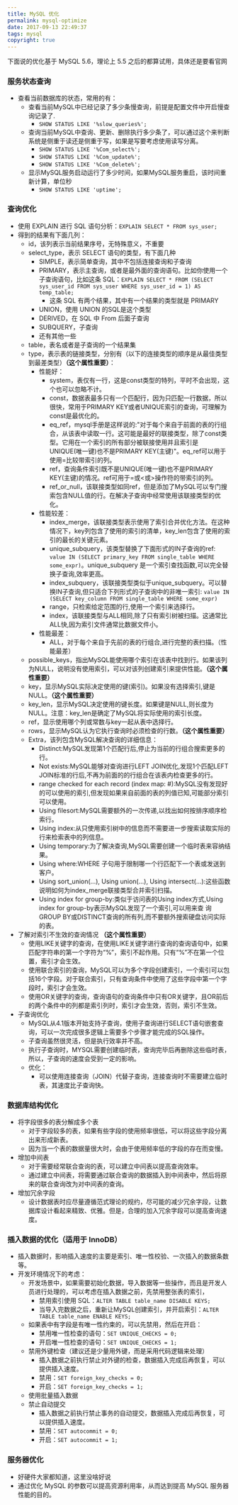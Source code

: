 ```yaml
---
title: MySQL 优化
permalink: mysql-optimize
date: 2017-09-13 22:49:37
tags: mysql
copyright: true
---
```


下面说的优化基于 MySQL 5.6，理论上 5.5 之后的都算试用，具体还是要看官网
<!-- more -->
### 服务状态查询
- 查看当前数据库的状态，常用的有：
	- 查看当前MySQL中已经记录了多少条慢查询，前提是配置文件中开启慢查询记录了.
		- `SHOW STATUS LIKE '%slow_queries%';`
	- 查询当前MySQL中查询、更新、删除执行多少条了，可以通过这个来判断系统是侧重于读还是侧重于写，如果是写要考虑使用读写分离。
		- `SHOW STATUS LIKE '%Com_select%';`
		- `SHOW STATUS LIKE '%Com_update%';`
		- `SHOW STATUS LIKE '%Com_delete%';`
	- 显示MySQL服务启动运行了多少时间，如果MySQL服务重启，该时间重新计算，单位秒
		- `SHOW STATUS LIKE 'uptime';`

### 查询优化

- 使用 EXPLAIN 进行 SQL 语句分析：`EXPLAIN SELECT * FROM sys_user;`
- 得到的结果有下面几列：
	- id，该列表示当前结果序号，无特殊意义，不重要
	- select_type，表示 SELECT 语句的类型，有下面几种
		- SIMPLE，表示简单查询，其中不包括连接查询和子查询
		- PRIMARY，表示主查询，或者是最外面的查询语句。比如你使用一个子查询语句，比如这条 SQL：`EXPLAIN SELECT * FROM (SELECT sys_user_id FROM sys_user WHERE sys_user_id = 1) AS temp_table;`
			- 这条 SQL 有两个结果，其中有一个结果的类型就是 PRIMARY
		- UNION，使用 UNION 的SQL是这个类型
		- DERIVED，在 SQL 中 From 后面子查询
		- SUBQUERY，子查询
		- 还有其他一些
	- table，表名或者是子查询的一个结果集
	- type，表示表的链接类型，分别有（以下的连接类型的顺序是从最佳类型到最差类型）**（这个属性重要）**：
		- 性能好：
			- system，表仅有一行，这是const类型的特列，平时不会出现，这个也可以忽略不计。
			- const，数据表最多只有一个匹配行，因为只匹配一行数据，所以很快，常用于PRIMARY KEY或者UNIQUE索引的查询，可理解为const是最优化的。
			- eq_ref，mysql手册是这样说的:"对于每个来自于前面的表的行组合，从该表中读取一行。这可能是最好的联接类型，除了const类型。它用在一个索引的所有部分被联接使用并且索引是UNIQUE(唯一键)也不是PRIMARY KEY(主键)"。eq_ref可以用于使用=比较带索引的列。
			- ref，查询条件索引既不是UNIQUE(唯一键)也不是PRIMARY KEY(主键)的情况。ref可用于=或<或>操作符的带索引的列。
			- ref_or_null，该联接类型如同ref，但是添加了MySQL可以专门搜索包含NULL值的行。在解决子查询中经常使用该联接类型的优化。
		- 性能较差：
			- index_merge，该联接类型表示使用了索引合并优化方法。在这种情况下，key列包含了使用的索引的清单，key_len包含了使用的索引的最长的关键元素。
			- unique_subquery，该类型替换了下面形式的IN子查询的ref: `value IN (SELECT primary_key FROM single_table WHERE some_expr)`。unique_subquery 是一个索引查找函数,可以完全替换子查询,效率更高。
			- index_subquery，该联接类型类似于unique_subquery。可以替换IN子查询,但只适合下列形式的子查询中的非唯一索引: `value IN (SELECT key_column FROM single_table WHERE some_expr)`
			- range，只检索给定范围的行,使用一个索引来选择行。
			- index，该联接类型与ALL相同,除了只有索引树被扫描。这通常比ALL快,因为索引文件通常比数据文件小。
		- 性能最差：
			- ALL，对于每个来自于先前的表的行组合,进行完整的表扫描。（性能最差）
	- possible_keys，指出MySQL能使用哪个索引在该表中找到行。如果该列为NULL，说明没有使用索引，可以对该列创建索引来提供性能。**（这个属性重要）**
	- key，显示MySQL实际决定使用的键(索引)。如果没有选择索引,键是NULL。**（这个属性重要）**
	- key_len，显示MySQL决定使用的键长度。如果键是NULL,则长度为NULL。注意：key_len是确定了MySQL将实际使用的索引长度。
	- ref，显示使用哪个列或常数与key一起从表中选择行。
	- rows，显示MySQL认为它执行查询时必须检查的行数。**（这个属性重要）**
	- Extra，该列包含MySQL解决查询的详细信息：
		- Distinct:MySQL发现第1个匹配行后,停止为当前的行组合搜索更多的行。
		- Not exists:MySQL能够对查询进行LEFT JOIN优化,发现1个匹配LEFT JOIN标准的行后,不再为前面的的行组合在该表内检查更多的行。
		- range checked for each record (index map: #):MySQL没有发现好的可以使用的索引,但发现如果来自前面的表的列值已知,可能部分索引可以使用。
		- Using filesort:MySQL需要额外的一次传递,以找出如何按排序顺序检索行。
		- Using index:从只使用索引树中的信息而不需要进一步搜索读取实际的行来检索表中的列信息。
		- Using temporary:为了解决查询,MySQL需要创建一个临时表来容纳结果。
		- Using where:WHERE 子句用于限制哪一个行匹配下一个表或发送到客户。
		- Using sort_union(...), Using union(...), Using intersect(...):这些函数说明如何为index_merge联接类型合并索引扫描。
		- Using index for group-by:类似于访问表的Using index方式,Using index for group-by表示MySQL发现了一个索引,可以用来查 询GROUP BY或DISTINCT查询的所有列,而不要额外搜索硬盘访问实际的表。
- 了解对索引不生效的查询情况 **（这个属性重要）**
	- 使用LIKE关键字的查询，在使用LIKE关键字进行查询的查询语句中，如果匹配字符串的第一个字符为“%”，索引不起作用。只有“%”不在第一个位置，索引才会生效。
	- 使用联合索引的查询，MySQL可以为多个字段创建索引，一个索引可以包括16个字段。对于联合索引，只有查询条件中使用了这些字段中第一个字段时，索引才会生效。
	- 使用OR关键字的查询，查询语句的查询条件中只有OR关键字，且OR前后的两个条件中的列都是索引列时，索引才会生效，否则，索引不生效。
- 子查询优化
	- MySQL从4.1版本开始支持子查询，使用子查询进行SELECT语句嵌套查询，可以一次完成很多逻辑上需要多个步骤才能完成的SQL操作。
	- 子查询虽然很灵活，但是执行效率并不高。
	- 执行子查询时，MYSQL需要创建临时表，查询完毕后再删除这些临时表，所以，子查询的速度会受到一定的影响。
	- 优化：
		- 可以使用连接查询（JOIN）代替子查询，连接查询时不需要建立临时表，其速度比子查询快。

### 数据库结构优化

- 将字段很多的表分解成多个表
	- 对于字段较多的表，如果有些字段的使用频率很低，可以将这些字段分离出来形成新表。
	- 因为当一个表的数据量很大时，会由于使用频率低的字段的存在而变慢。
- 增加中间表
	- 对于需要经常联合查询的表，可以建立中间表以提高查询效率。
	- 通过建立中间表，将需要通过联合查询的数据插入到中间表中，然后将原来的联合查询改为对中间表的查询。
- 增加冗余字段
	- 设计数据表时应尽量遵循范式理论的规约，尽可能的减少冗余字段，让数据库设计看起来精致、优雅。但是，合理的加入冗余字段可以提高查询速度。

### 插入数据的优化（适用于 InnoDB）

- 插入数据时，影响插入速度的主要是索引、唯一性校验、一次插入的数据条数等。
- 开发环境情况下的考虑：
	- 开发场景中，如果需要初始化数据，导入数据等一些操作，而且是开发人员进行处理的，可以考虑在插入数据之前，先禁用整张表的索引，
		- 禁用索引使用 SQL：`ALTER TABLE table_name DISABLE KEYS;`
		- 当导入完数据之后，重新让MySQL创建索引，并开启索引：`ALTER TABLE table_name ENABLE KEYS;`
	- 如果表中有字段是有唯一性约束的，可以先禁用，然后在开启：
		- 禁用唯一性检查的语句：`SET UNIQUE_CHECKS = 0;`
		- 开启唯一性检查的语句：`SET UNIQUE_CHECKS = 1;`
	- 禁用外键检查（建议还是少量用外键，而是采用代码逻辑来处理）
		- 插入数据之前执行禁止对外键的检查，数据插入完成后再恢复，可以提供插入速度。
		- 禁用：`SET foreign_key_checks = 0;`
		- 开启：`SET foreign_key_checks = 1;`
	- 使用批量插入数据
	- 禁止自动提交
		- 插入数据之前执行禁止事务的自动提交，数据插入完成后再恢复，可以提供插入速度。
		- 禁用：`SET autocommit = 0;`
		- 开启：`SET autocommit = 1;`

### 服务器优化

- 好硬件大家都知道，这里没啥好说
- 通过优化 MySQL 的参数可以提高资源利用率，从而达到提高 MySQL 服务器性能的目的。



